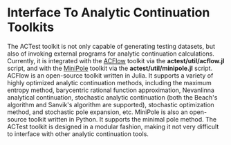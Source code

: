 # Interface To Analytic Continuation Toolkits

The ACTest toolkit is not only capable of generating testing datasets, but also of invoking external programs for analytic continuation calculations. Currently, it is integrated with the [ACFlow](https://github.com/huangli712/ACFlow) toolkit via the **actest/util/acflow.jl** script, and with the [MiniPole](https://github.com/Green-Phys/MiniPole) toolkit via the **actest/util/minipole.jl** script. ACFlow is an open-source toolkit written in Julia. It supports a variety of highly optimized analytic continuation methods, including the maximum entropy method, barycentric rational function approximation, Nevanlinna analytical continuation, stochastic analytic continuation (both the Beach's algorithm and Sanvik's algorithm are supported), stochastic optimization method, and stochastic pole expansion, etc. MiniPole is also an open-source toolkit written in Python. It supports the minimal pole method. The ACTest toolkit is designed in a modular fashion, making it not very difficult to interface with other analytic continuation tools.
